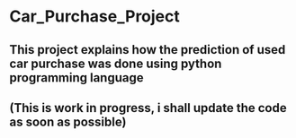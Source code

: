 # Car_Purchase_Project



##   This project explains how the prediction of used car purchase was done using python programming language
##  (This is work in progress, i shall update the code as soon as possible)
